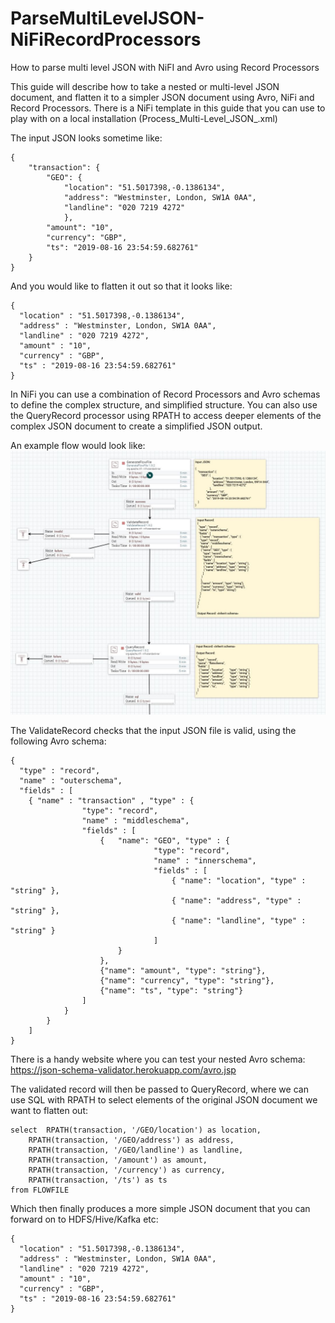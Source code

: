 # ParseMultiLevelJSON-NiFiRecordProcessors
How to parse multi level JSON with NiFI and Avro using Record Processors

This guide will describe how to take a nested or multi-level JSON document, and flatten it to a simpler JSON document using Avro, NiFi and Record Processors. There is a NiFi template in this guide that you can use to play with on a local installation (Process_Multi-Level_JSON_.xml)

The input JSON looks sometime like: 
```
{
    "transaction": {
        "GEO": {
			"location": "51.5017398,-0.1386134",
			"address": "Westminster, London, SW1A 0AA",
			"landline": "020 7219 4272"
			},
		"amount": "10",
		"currency": "GBP",
		"ts": "2019-08-16 23:54:59.682761"
	}
}
```

And you would like to flatten it out so that it looks like:
```
{
  "location" : "51.5017398,-0.1386134",
  "address" : "Westminster, London, SW1A 0AA",
  "landline" : "020 7219 4272",
  "amount" : "10",
  "currency" : "GBP",
  "ts" : "2019-08-16 23:54:59.682761"
}
```

In NiFi you can use a combination of Record Processors and Avro schemas to define the complex structure, and simplified structure. You can also use the QueryRecord processor using RPATH to access deeper elements of the complex JSON document to create a simplified JSON output. 

An example flow would look like:
![alt text](https://github.com/willie-engelbrecht/ParseMultiLevelJSON-NiFiRecordProcessors/blob/master/images/FlowDesign.JPG "Sample NiFi Canvas")

The ValidateRecord checks that the input JSON file is valid, using the following Avro schema:
```
{   
  "type" : "record",   
  "name" : "outerschema",   
  "fields" : [ 
    { "name" : "transaction" , "type" : { 
				"type": "record",
				"name" : "middleschema",
				"fields" : [
					{	"name": "GEO", "type" : { 
								"type": "record",
								"name" : "innerschema",
								"fields" : [
									{ "name": "location", "type" : "string" },
									{ "name": "address", "type" : "string" },
									{ "name": "landline", "type" : "string" }
								]
						}
					},
					{"name": "amount", "type": "string"},
					{"name": "currency", "type": "string"},
					{"name": "ts", "type": "string"}							
				]
			}
		}	
	]
}
```

There is a handy website where you can test your nested Avro schema: https://json-schema-validator.herokuapp.com/avro.jsp

The validated record will then be passed to QueryRecord, where we can use SQL with RPATH to select elements of the original JSON document we want to flatten out:
```
select 	RPATH(transaction, '/GEO/location') as location,
	RPATH(transaction, '/GEO/address') as address,
	RPATH(transaction, '/GEO/landline') as landline,
	RPATH(transaction, '/amount') as amount, 
	RPATH(transaction, '/currency') as currency, 
	RPATH(transaction, '/ts') as ts
from FLOWFILE
```

Which then finally produces a more simple JSON document that you can forward on to HDFS/Hive/Kafka etc:
```
{
  "location" : "51.5017398,-0.1386134",
  "address" : "Westminster, London, SW1A 0AA",
  "landline" : "020 7219 4272",
  "amount" : "10",
  "currency" : "GBP",
  "ts" : "2019-08-16 23:54:59.682761"
}
```
